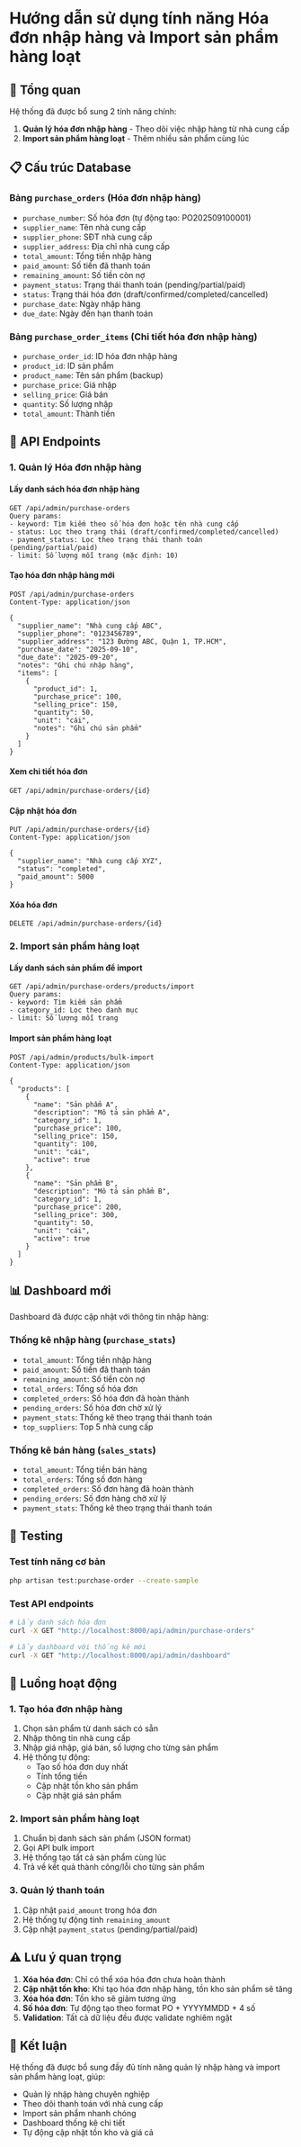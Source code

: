 # Hướng dẫn sử dụng tính năng Hóa đơn nhập hàng và Import sản phẩm hàng loạt

## 🎯 Tổng quan

Hệ thống đã được bổ sung 2 tính năng chính:
1. **Quản lý hóa đơn nhập hàng** - Theo dõi việc nhập hàng từ nhà cung cấp
2. **Import sản phẩm hàng loạt** - Thêm nhiều sản phẩm cùng lúc

## 📋 Cấu trúc Database

### Bảng `purchase_orders` (Hóa đơn nhập hàng)
- `purchase_number`: Số hóa đơn (tự động tạo: PO202509100001)
- `supplier_name`: Tên nhà cung cấp
- `supplier_phone`: SĐT nhà cung cấp
- `supplier_address`: Địa chỉ nhà cung cấp
- `total_amount`: Tổng tiền nhập hàng
- `paid_amount`: Số tiền đã thanh toán
- `remaining_amount`: Số tiền còn nợ
- `payment_status`: Trạng thái thanh toán (pending/partial/paid)
- `status`: Trạng thái hóa đơn (draft/confirmed/completed/cancelled)
- `purchase_date`: Ngày nhập hàng
- `due_date`: Ngày đến hạn thanh toán

### Bảng `purchase_order_items` (Chi tiết hóa đơn nhập hàng)
- `purchase_order_id`: ID hóa đơn nhập hàng
- `product_id`: ID sản phẩm
- `product_name`: Tên sản phẩm (backup)
- `purchase_price`: Giá nhập
- `selling_price`: Giá bán
- `quantity`: Số lượng nhập
- `total_amount`: Thành tiền

## 🚀 API Endpoints

### 1. Quản lý Hóa đơn nhập hàng

#### Lấy danh sách hóa đơn nhập hàng
```http
GET /api/admin/purchase-orders
Query params:
- keyword: Tìm kiếm theo số hóa đơn hoặc tên nhà cung cấp
- status: Lọc theo trạng thái (draft/confirmed/completed/cancelled)
- payment_status: Lọc theo trạng thái thanh toán (pending/partial/paid)
- limit: Số lượng mỗi trang (mặc định: 10)
```

#### Tạo hóa đơn nhập hàng mới
```http
POST /api/admin/purchase-orders
Content-Type: application/json

{
  "supplier_name": "Nhà cung cấp ABC",
  "supplier_phone": "0123456789",
  "supplier_address": "123 Đường ABC, Quận 1, TP.HCM",
  "purchase_date": "2025-09-10",
  "due_date": "2025-09-20",
  "notes": "Ghi chú nhập hàng",
  "items": [
    {
      "product_id": 1,
      "purchase_price": 100,
      "selling_price": 150,
      "quantity": 50,
      "unit": "cái",
      "notes": "Ghi chú sản phẩm"
    }
  ]
}
```

#### Xem chi tiết hóa đơn
```http
GET /api/admin/purchase-orders/{id}
```

#### Cập nhật hóa đơn
```http
PUT /api/admin/purchase-orders/{id}
Content-Type: application/json

{
  "supplier_name": "Nhà cung cấp XYZ",
  "status": "completed",
  "paid_amount": 5000
}
```

#### Xóa hóa đơn
```http
DELETE /api/admin/purchase-orders/{id}
```

### 2. Import sản phẩm hàng loạt

#### Lấy danh sách sản phẩm để import
```http
GET /api/admin/purchase-orders/products/import
Query params:
- keyword: Tìm kiếm sản phẩm
- category_id: Lọc theo danh mục
- limit: Số lượng mỗi trang
```

#### Import sản phẩm hàng loạt
```http
POST /api/admin/products/bulk-import
Content-Type: application/json

{
  "products": [
    {
      "name": "Sản phẩm A",
      "description": "Mô tả sản phẩm A",
      "category_id": 1,
      "purchase_price": 100,
      "selling_price": 150,
      "quantity": 100,
      "unit": "cái",
      "active": true
    },
    {
      "name": "Sản phẩm B",
      "description": "Mô tả sản phẩm B",
      "category_id": 1,
      "purchase_price": 200,
      "selling_price": 300,
      "quantity": 50,
      "unit": "cái",
      "active": true
    }
  ]
}
```

## 📊 Dashboard mới

Dashboard đã được cập nhật với thông tin nhập hàng:

### Thống kê nhập hàng (`purchase_stats`)
- `total_amount`: Tổng tiền nhập hàng
- `paid_amount`: Số tiền đã thanh toán
- `remaining_amount`: Số tiền còn nợ
- `total_orders`: Tổng số hóa đơn
- `completed_orders`: Số hóa đơn đã hoàn thành
- `pending_orders`: Số hóa đơn chờ xử lý
- `payment_stats`: Thống kê theo trạng thái thanh toán
- `top_suppliers`: Top 5 nhà cung cấp

### Thống kê bán hàng (`sales_stats`)
- `total_amount`: Tổng tiền bán hàng
- `total_orders`: Tổng số đơn hàng
- `completed_orders`: Số đơn hàng đã hoàn thành
- `pending_orders`: Số đơn hàng chờ xử lý
- `payment_stats`: Thống kê theo trạng thái thanh toán

## 🧪 Testing

### Test tính năng cơ bản
```bash
php artisan test:purchase-order --create-sample
```

### Test API endpoints
```bash
# Lấy danh sách hóa đơn
curl -X GET "http://localhost:8000/api/admin/purchase-orders"

# Lấy dashboard với thống kê mới
curl -X GET "http://localhost:8000/api/admin/dashboard"
```

## 🔄 Luồng hoạt động

### 1. Tạo hóa đơn nhập hàng
1. Chọn sản phẩm từ danh sách có sẵn
2. Nhập thông tin nhà cung cấp
3. Nhập giá nhập, giá bán, số lượng cho từng sản phẩm
4. Hệ thống tự động:
   - Tạo số hóa đơn duy nhất
   - Tính tổng tiền
   - Cập nhật tồn kho sản phẩm
   - Cập nhật giá sản phẩm

### 2. Import sản phẩm hàng loạt
1. Chuẩn bị danh sách sản phẩm (JSON format)
2. Gọi API bulk import
3. Hệ thống tạo tất cả sản phẩm cùng lúc
4. Trả về kết quả thành công/lỗi cho từng sản phẩm

### 3. Quản lý thanh toán
1. Cập nhật `paid_amount` trong hóa đơn
2. Hệ thống tự động tính `remaining_amount`
3. Cập nhật `payment_status` (pending/partial/paid)

## ⚠️ Lưu ý quan trọng

1. **Xóa hóa đơn**: Chỉ có thể xóa hóa đơn chưa hoàn thành
2. **Cập nhật tồn kho**: Khi tạo hóa đơn nhập hàng, tồn kho sản phẩm sẽ tăng
3. **Xóa hóa đơn**: Tồn kho sẽ giảm tương ứng
4. **Số hóa đơn**: Tự động tạo theo format PO + YYYYMMDD + 4 số
5. **Validation**: Tất cả dữ liệu đều được validate nghiêm ngặt

## 🎉 Kết luận

Hệ thống đã được bổ sung đầy đủ tính năng quản lý nhập hàng và import sản phẩm hàng loạt, giúp:
- Quản lý nhập hàng chuyên nghiệp
- Theo dõi thanh toán với nhà cung cấp
- Import sản phẩm nhanh chóng
- Dashboard thống kê chi tiết
- Tự động cập nhật tồn kho và giá cả
